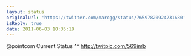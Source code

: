 ```yaml
---
layout: status
originalUrl: 'https://twitter.com/marcgg/status/76597820924231680'
isReply: true
date: 2011-06-03 10:35:18
---
```


@pointcom Current Status ^^  http://twitpic.com/569imb
